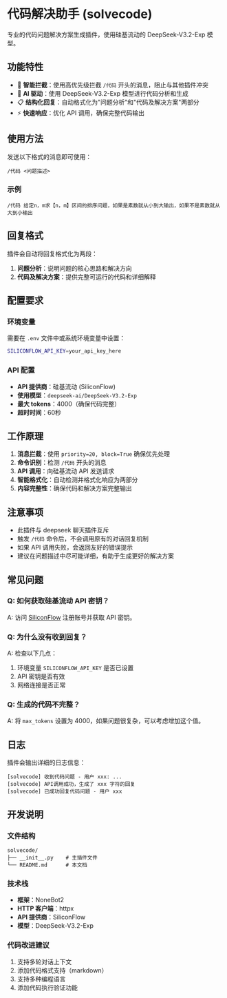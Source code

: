 # 代码解决助手 (solvecode)

专业的代码问题解决方案生成插件，使用硅基流动的 DeepSeek-V3.2-Exp 模型。

## 功能特性

- 🎯 **智能拦截**：使用高优先级拦截 `/代码` 开头的消息，阻止与其他插件冲突
- 🧠 **AI 驱动**：使用 DeepSeek-V3.2-Exp 模型进行代码分析和生成
- 📋 **结构化回复**：自动格式化为"问题分析"和"代码及解决方案"两部分
- ⚡ **快速响应**：优化 API 调用，确保完整代码输出

## 使用方法

发送以下格式的消息即可使用：

```
/代码 <问题描述>
```

### 示例

```
/代码 给定n，m求【n，m】区间的排序问题，如果是素数就从小到大输出，如果不是素数就从大到小输出
```

## 回复格式

插件会自动将回复格式化为两段：

1. **问题分析**：说明问题的核心思路和解决方向
2. **代码及解决方案**：提供完整可运行的代码和详细解释

## 配置要求

### 环境变量

需要在 `.env` 文件中或系统环境变量中设置：

```bash
SILICONFLOW_API_KEY=your_api_key_here
```

### API 配置

- **API 提供商**：硅基流动 (SiliconFlow)
- **使用模型**：`deepseek-ai/DeepSeek-V3.2-Exp`
- **最大 tokens**：4000（确保代码完整）
- **超时时间**：60秒

## 工作原理

1. **消息拦截**：使用 `priority=20, block=True` 确保优先处理
2. **命令识别**：检测 `/代码` 开头的消息
3. **API 调用**：向硅基流动 API 发送请求
4. **智能格式化**：自动检测并格式化响应为两部分
5. **内容完整性**：确保代码和解决方案完整输出

## 注意事项

- 此插件与 deepseek 聊天插件互斥
- 触发 `/代码` 命令后，不会调用原有的对话回复机制
- 如果 API 调用失败，会返回友好的错误提示
- 建议在问题描述中尽可能详细，有助于生成更好的解决方案

## 常见问题

### Q: 如何获取硅基流动 API 密钥？
A: 访问 [SiliconFlow](https://www.siliconflow.cn/) 注册账号并获取 API 密钥。

### Q: 为什么没有收到回复？
A: 检查以下几点：
1. 环境变量 `SILICONFLOW_API_KEY` 是否已设置
2. API 密钥是否有效
3. 网络连接是否正常

### Q: 生成的代码不完整？
A: 将 `max_tokens` 设置为 4000，如果问题很复杂，可以考虑增加这个值。

## 日志

插件会输出详细的日志信息：

```
[solvecode] 收到代码问题 - 用户 xxx: ...
[solvecode] API调用成功，生成了 xxx 字符的回复
[solvecode] 已成功回复代码问题 - 用户 xxx
```

## 开发说明

### 文件结构

```
solvecode/
├── __init__.py    # 主插件文件
└── README.md      # 本文档
```

### 技术栈

- **框架**：NoneBot2
- **HTTP 客户端**：httpx
- **API 提供商**：SiliconFlow
- **模型**：DeepSeek-V3.2-Exp

### 代码改进建议

1. 支持多轮对话上下文
2. 添加代码格式支持（markdown）
3. 支持多种编程语言
4. 添加代码执行验证功能
